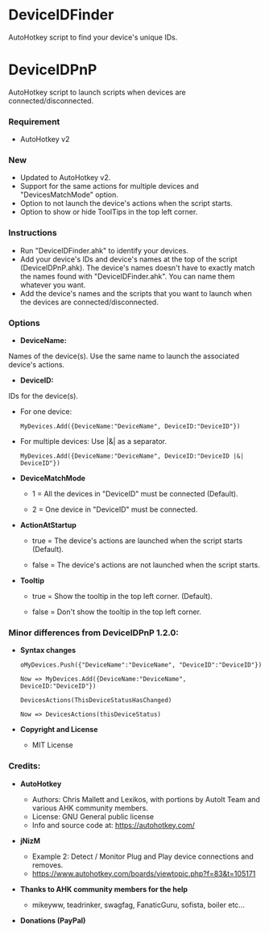 # DeviceIDFinder
AutoHotkey script to find your device's unique IDs.

# DeviceIDPnP
AutoHotkey script to launch scripts when devices are connected/disconnected.

### Requirement
* AutoHotkey v2

### New
* Updated to AutoHotkey v2.
* Support for the same actions for multiple devices and "DevicesMatchMode" option.
* Option to not launch the device's actions when the script starts.
* Option to show or hide ToolTips in the top left corner.

### Instructions

* Run "DeviceIDFinder.ahk" to identify your devices.
* Add your device's IDs and device's names at the top of the script (DeviceIDPnP.ahk). The device's names doesn't have to exactly match the names found with "DeviceIDFinder.ahk". You can name them whatever you want.
* Add the device's names and the scripts that you want to launch when the devices are connected/disconnected.

### Options

* **DeviceName:**

Names of the device(s). Use the same name to launch the associated device's actions.

* **DeviceID:**

IDs for the device(s).

  - For one device:

        MyDevices.Add({DeviceName:"DeviceName", DeviceID:"DeviceID"})
        
  - For multiple devices: Use |&| as a separator.

        MyDevices.Add({DeviceName:"DeviceName", DeviceID:"DeviceID |&| DeviceID"})

* **DeviceMatchMode**

  - 1 = All the devices in "DeviceID" must be connected (Default).

  - 2 = One device in "DeviceID" must be connected.

* **ActionAtStartup**

  - true = The device's actions are launched when the script starts (Default). 

  - false = The device's actions are not launched when the script starts.

* **Tooltip**

  - true = Show the tooltip in the top left corner. (Default). 

  - false = Don't show the tooltip in the top left corner.

### Minor differences from DeviceIDPnP 1.2.0:

* **Syntax changes**

      oMyDevices.Push({"DeviceName":"DeviceName", "DeviceID":"DeviceID"}) 
       
      Now => MyDevices.Add({DeviceName:"DeviceName", DeviceID:"DeviceID"})

      DevicesActions(ThisDeviceStatusHasChanged) 

      Now => DevicesActions(thisDeviceStatus)
  
* **Copyright and License**
  - MIT License

### Credits:
* **AutoHotkey**
  - Authors: Chris Mallett and Lexikos, with portions by AutoIt Team and various AHK community members.
  - License: GNU General public license
  - Info and source code at: https://autohotkey.com/
* **jNizM**
  - Example 2: Detect / Monitor Plug and Play device connections and removes.
  - https://www.autohotkey.com/boards/viewtopic.php?f=83&t=105171

* **Thanks to AHK community members for the help**
  - mikeyww, teadrinker, swagfag, FanaticGuru, sofista, boiler etc...

* **Donations (PayPal)**

